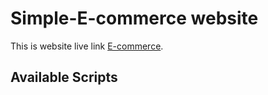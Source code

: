 # Simple-E-commerce website

This is website live link [E-commerce](https://github.com/facebook/create-react-app).

## Available Scripts

